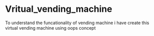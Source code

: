 # Vritual_vending_machine
To understand the funcationality of vending machine i have create this virtual vending machine using oops concept

